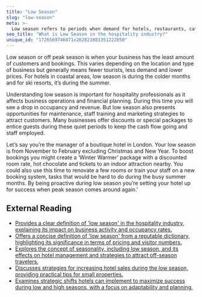 ```yaml
---
title: "Low Season"
slug: "low-season"
meta: >-
  Low season refers to periods when demand for hotels, restaurants, cafes, and bars is at its lowest. This results in fewer bookings and often lower prices.
seo_title: "What is Low Season in the hospitality industry?"
unique_id: "1726569746871x262821881351222850"
---
```


Low season or off peak season is when your business has the least amount of customers and bookings. This varies depending on the location and type of business but generally means fewer tourists, less demand and lower prices. For hotels in coastal areas, low season is during the colder months and for ski resorts, it’s during the summer.

Understanding low season is important for hospitality professionals as it affects business operations and financial planning. During this time you will see a drop in occupancy and revenue. But low season also presents opportunities for maintenance, staff training and marketing strategies to attract customers. Many businesses offer discounts or special packages to entice guests during these quiet periods to keep the cash flow going and staff employed.

Let’s say you’re the manager of a boutique hotel in London. Your low season is from November to February excluding Christmas and New Year. To boost bookings you might create a ‘Winter Warmer’ package with a discounted room rate, hot chocolate and tickets to an indoor attraction nearby. You could also use this time to renovate a few rooms or train your staff on a new booking system, tasks that would be hard to do during the busy summer months. By being proactive during low season you’re setting your hotel up for success when peak season comes around again.'

## External Reading

- [Provides a clear definition of 'low season' in the hospitality industry, explaining its impact on business activity and occupancy rates.](https://chatlyn.com/en/glossary/low-season/)
- [Offers a concise definition of 'low season' from a reputable dictionary, highlighting its significance in terms of pricing and visitor numbers.](https://dictionary.cambridge.org/us/dictionary/english/low-season)
- [Explores the concept of seasonality, including low season, and its effects on hotel management and strategies to attract off-season travelers.](https://amenitiz.com/en/blog/the-effects-of-seasonality-on-the-hotel-industry/)
- [Discusses strategies for increasing hotel sales during the low season, providing practical tips for small properties.](https://www.littlehotelier.com/blog/get-more-bookings/increase-sales-low-season-small-property/)
- [Examines strategic shifts hotels can implement to maximize success during low and high seasons, with a focus on adaptability and planning.](https://hotelfriend.com/blogpost/strategic-shifts)